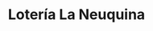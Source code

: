 ---
title: "Lotería La Neuquina"
url: /neuquen/loteria-la-neuquina-bernardino-rivadavia/
shop: Lotterie
---